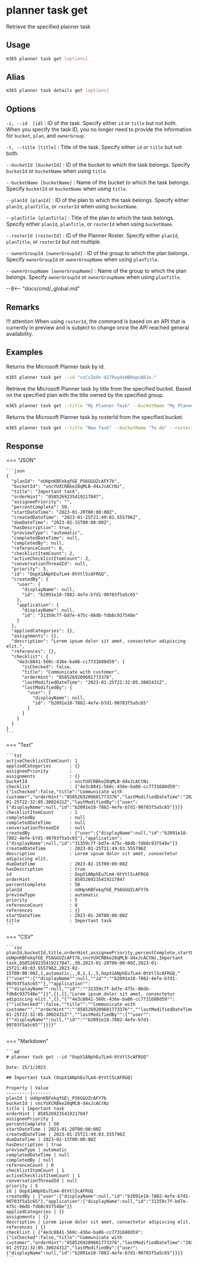 # planner task get

Retrieve the specified planner task

## Usage

```sh
m365 planner task get [options]
```

## Alias

```sh
m365 planner task details get [options]
```

## Options

`-i, --id  [id]`
: ID of the task. Specify either `id` or `title` but not both. When you specify the task ID, you no longer need to provide the information for `bucket`, `plan`, and `ownerGroup`.

`-t, --title [title]`
: Title of the task. Specify either `id` or `title` but not both.

`--bucketId [bucketId]`
: ID of the bucket to which the task belongs. Specify `bucketId` or `bucketName` when using `title`.

`--bucketName [bucketName]`
: Name of the bucket to which the task belongs. Specify `bucketId` or `bucketName` when using `title`.

`--planId [planId]`
: ID of the plan to which the task belongs. Specify either `planId`, `planTitle`, or `rosterId` when using `bucketName`.

`--planTitle [planTitle]`
: Title of the plan to which the task belongs. Specify either `planId`, `planTitle`, or `rosterId` when using `bucketName`.

`--rosterId [rosterId]`
: ID of the Planner Roster. Specify either `planId`, `planTitle`, or `rosterId` but not multiple.

`--ownerGroupId [ownerGroupId]`
: ID of the group to which the plan belongs. Specify `ownerGroupId` or `ownerGroupName` when using `planTitle`.

`--ownerGroupName [ownerGroupName]`
: Name of the group to which the plan belongs. Specify `ownerGroupId` or `ownerGroupName` when using `planTitle`.

--8<-- "docs/cmd/_global.md"

## Remarks

!!! attention
    When using `rosterId`, the command is based on an API that is currently in preview and is subject to change once the API reached general availability.

## Examples

Returns the Microsoft Planner task by id.

```sh
m365 planner task get --id "vzCcZoOv-U27PwydxHB8opcADJo-"
```

Retrieve the Microsoft Planner task by title from the specified bucket. Based on the specified plan with the title owned by the specified group.

```sh
m365 planner task get --title "My Planner Task" --bucketName "My Planner Bucket" --planTitle "My Planner Plan" --ownerGroupName "My Planner Group"
```

Returns the Microsoft Planner task by rosterId from the specified bucket.

```sh
m365 planner task get --title "New Task" --bucketName "To do" --rosterId "DjL5xiKO10qut8LQgztpKskABWna"
```

## Response

=== "JSON"

    ```json
    {
      "planId": "oUHpnKBFekqfGE_PS6GGUZcAFY7b",
      "bucketId": "vncYUXCRBke28qMLB-d4xJcACtNz",
      "title": "Important task",
      "orderHint": "8585269235419217847",
      "assigneePriority": "",
      "percentComplete": 50,
      "startDateTime": "2023-01-20T00:00:00Z",
      "createdDateTime": "2023-01-25T21:49:03.555796Z",
      "dueDateTime": "2023-02-15T00:00:00Z",
      "hasDescription": true,
      "previewType": "automatic",
      "completedDateTime": null,
      "completedBy": null,
      "referenceCount": 0,
      "checklistItemCount": 2,
      "activeChecklistItemCount": 2,
      "conversationThreadId": null,
      "priority": 5,
      "id": "OopX1ANphEu7Lm4-0tVtl5cAFRGQ",
      "createdBy": {
        "user": {
          "displayName": null,
          "id": "b2091e18-7882-4efe-b7d1-90703f5a5c65"
        },
        "application": {
          "displayName": null,
          "id": "31359c7f-bd7e-475c-86db-fdb8c937548e"
        }
      },
      "appliedCategories": {},
      "assignments": {},
      "description": "Lorem ipsum dolor sit amet, consectetur adipiscing elit.",
      "references": {},
      "checklist": {
        "4e3c8841-560c-436e-ba06-cc7731680d59": {
          "isChecked": false,
          "title": "Communicate with customer",
          "orderHint": "8585269209601773376",
          "lastModifiedDateTime": "2023-01-25T22:32:05.3002431Z",
          "lastModifiedBy": {
            "user": {
              "displayName": null,
              "id": "b2091e18-7882-4efe-b7d1-90703f5a5c65"
            }
          }
        }
      }
    }
    ```

=== "Text"

    ```txt
    activeChecklistItemCount: 1
    appliedCategories       : {}
    assigneePriority        :
    assignments             : {}
    bucketId                : vncYUXCRBke28qMLB-d4xJcACtNz
    checklist               : {"4e3c8841-560c-436e-ba06-cc7731680d59":{"isChecked":false,"title":"Communicate with customer","orderHint":"8585269209601773376","lastModifiedDateTime":"2023-01-25T22:32:05.3002431Z","lastModifiedBy":{"user":{"displayName":null,"id":"b2091e18-7882-4efe-b7d1-90703f5a5c65"}}}}
    checklistItemCount      : 1
    completedBy             : null
    completedDateTime       : null
    conversationThreadId    : null
    createdBy               : {"user":{"displayName":null,"id":"b2091e18-7882-4efe-b7d1-90703f5a5c65"},"application":{"displayName":null,"id":"31359c7f-bd7e-475c-86db-fdb8c937548e"}}
    createdDateTime         : 2023-01-25T21:49:03.555796Z
    description             : Lorem ipsum dolor sit amet, consectetur adipiscing elit.
    dueDateTime             : 2023-02-15T00:00:00Z
    hasDescription          : true
    id                      : OopX1ANphEu7Lm4-0tVtl5cAFRGQ
    orderHint               : 8585269235419217847
    percentComplete         : 50
    planId                  : oUHpnKBFekqfGE_PS6GGUZcAFY7b
    previewType             : automatic
    priority                : 5
    referenceCount          : 0
    references              : {}
    startDateTime           : 2023-01-20T00:00:00Z
    title                   : Important task
    ```

=== "CSV"

    ```csv
    planId,bucketId,title,orderHint,assigneePriority,percentComplete,startDateTime,createdDateTime,dueDateTime,hasDescription,previewType,completedDateTime,completedBy,referenceCount,checklistItemCount,activeChecklistItemCount,conversationThreadId,priority,id,createdBy,appliedCategories,assignments,description,references,checklist
    oUHpnKBFekqfGE_PS6GGUZcAFY7b,vncYUXCRBke28qMLB-d4xJcACtNz,Important task,8585269235419217847,,50,2023-01-20T00:00:00Z,2023-01-25T21:49:03.555796Z,2023-02-15T00:00:00Z,1,automatic,,,0,1,1,,5,OopX1ANphEu7Lm4-0tVtl5cAFRGQ,"{""user"":{""displayName"":null,""id"":""b2091e18-7882-4efe-b7d1-90703f5a5c65""},""application"":{""displayName"":null,""id"":""31359c7f-bd7e-475c-86db-fdb8c937548e""}}",{},{},"Lorem ipsum dolor sit amet, consectetur adipiscing elit.",{},"{""4e3c8841-560c-436e-ba06-cc7731680d59"":{""isChecked"":false,""title"":""Communicate with customer"",""orderHint"":""8585269209601773376"",""lastModifiedDateTime"":""2023-01-25T22:32:05.3002431Z"",""lastModifiedBy"":{""user"":{""displayName"":null,""id"":""b2091e18-7882-4efe-b7d1-90703f5a5c65""}}}}"
    ```

=== "Markdown"

    ```md
    # planner task get --id "OopX1ANphEu7Lm4-0tVtl5cAFRGQ"

    Date: 25/1/2023

    ## Important task (OopX1ANphEu7Lm4-0tVtl5cAFRGQ)

    Property | Value
    ---------|-------
    planId | oUHpnKBFekqfGE\_PS6GGUZcAFY7b
    bucketId | vncYUXCRBke28qMLB-d4xJcACtNz
    title | Important task
    orderHint | 8585269235419217847
    assigneePriority |
    percentComplete | 50
    startDateTime | 2023-01-20T00:00:00Z
    createdDateTime | 2023-01-25T21:49:03.555796Z
    dueDateTime | 2023-02-15T00:00:00Z
    hasDescription | true
    previewType | automatic
    completedDateTime | null
    completedBy | null
    referenceCount | 0
    checklistItemCount | 1
    activeChecklistItemCount | 1
    conversationThreadId | null
    priority | 5
    id | OopX1ANphEu7Lm4-0tVtl5cAFRGQ
    createdBy | {"user":{"displayName":null,"id":"b2091e18-7882-4efe-b7d1-90703f5a5c65"},"application":{"displayName":null,"id":"31359c7f-bd7e-475c-86db-fdb8c937548e"}}
    appliedCategories | {}
    assignments | {}
    description | Lorem ipsum dolor sit amet, consectetur adipiscing elit.
    references | {}
    checklist | {"4e3c8841-560c-436e-ba06-cc7731680d59":{"isChecked":false,"title":"Communicate with customer","orderHint":"8585269209601773376","lastModifiedDateTime":"2023-01-25T22:32:05.3002431Z","lastModifiedBy":{"user":{"displayName":null,"id":"b2091e18-7882-4efe-b7d1-90703f5a5c65"}}}}
    ```
